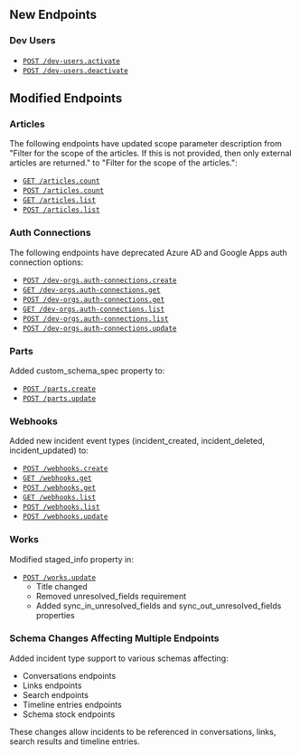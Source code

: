 ## New Endpoints

### Dev Users
- [`POST /dev-users.activate`](/beta/api-reference/dev-users/activate)
- [`POST /dev-users.deactivate`](/beta/api-reference/dev-users/deactivate)

## Modified Endpoints

### Articles
The following endpoints have updated scope parameter description from "Filter for the scope of the articles. If this is not provided, then only external articles are returned." to "Filter for the scope of the articles.":
- [`GET /articles.count`](/beta/api-reference/articles/count-post)
- [`POST /articles.count`](/beta/api-reference/articles/count-post) 
- [`GET /articles.list`](/beta/api-reference/articles/list-post)
- [`POST /articles.list`](/beta/api-reference/articles/list-post)

### Auth Connections
The following endpoints have deprecated Azure AD and Google Apps auth connection options:
- [`POST /dev-orgs.auth-connections.create`](/beta/api-reference/auth-connection/dev-org-auth-connections-create)
- [`GET /dev-orgs.auth-connections.get`](/beta/api-reference/auth-connection/dev-org-auth-connections-get-post)
- [`POST /dev-orgs.auth-connections.get`](/beta/api-reference/auth-connection/dev-org-auth-connections-get-post)
- [`GET /dev-orgs.auth-connections.list`](/beta/api-reference/auth-connection/dev-org-auth-connections-list-post)
- [`POST /dev-orgs.auth-connections.list`](/beta/api-reference/auth-connection/dev-org-auth-connections-list-post)
- [`POST /dev-orgs.auth-connections.update`](/beta/api-reference/auth-connection/dev-org-auth-connections-update)

### Parts
Added custom_schema_spec property to:
- [`POST /parts.create`](/beta/api-reference/parts/create)
- [`POST /parts.update`](/beta/api-reference/parts/update)

### Webhooks
Added new incident event types (incident_created, incident_deleted, incident_updated) to:
- [`POST /webhooks.create`](/beta/api-reference/webhooks/create)
- [`GET /webhooks.get`](/beta/api-reference/webhooks/get-post)
- [`POST /webhooks.get`](/beta/api-reference/webhooks/get-post)
- [`GET /webhooks.list`](/beta/api-reference/webhooks/list-post)
- [`POST /webhooks.list`](/beta/api-reference/webhooks/list-post)
- [`POST /webhooks.update`](/beta/api-reference/webhooks/update)

### Works
Modified staged_info property in:
- [`POST /works.update`](/beta/api-reference/works/update)
  - Title changed
  - Removed unresolved_fields requirement
  - Added sync_in_unresolved_fields and sync_out_unresolved_fields properties

### Schema Changes Affecting Multiple Endpoints
Added incident type support to various schemas affecting:
- Conversations endpoints
- Links endpoints
- Search endpoints
- Timeline entries endpoints
- Schema stock endpoints

These changes allow incidents to be referenced in conversations, links, search results and timeline entries.